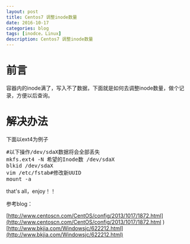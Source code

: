```yaml
---
layout: post
title: Centos7 调整inode数量
date: 2016-10-17
categories: blog
tags: [inodce，Linux]
description: Centos7 调整inode数量
---
```


# 前言

容器内的inode满了，写入不了数据，下面就是如何去调整inode数量，做个记录，方便以后查询。


# 解决办法

下面以ext4为例子

<pre>
#以下操作/dev/sdaX数据将会全部丢失
mkfs.ext4 -N 希望的Inode数 /dev/sdaX
blkid /dev/sdaX
vim /etc/fstab#修改新UUID
mount -a
</pre>

that's all，enjoy！！

参考blog：

[http://www.centoscn.com/CentOS/config/2013/1017/1872.html](http://www.centoscn.com/CentOS/config/2013/1017/1872.html )
[http://www.bkjia.com/Windowsjc/622212.html](http://www.bkjia.com/Windowsjc/622212.html)
